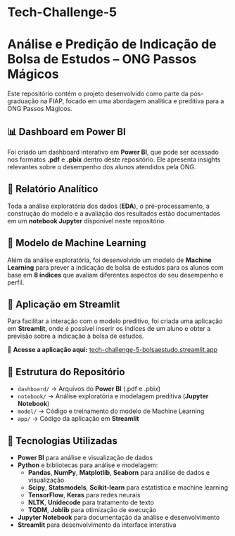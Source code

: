 # Tech-Challenge-5

# Análise e Predição de Indicação de Bolsa de Estudos – ONG Passos Mágicos  

Este repositório contém o projeto desenvolvido como parte da pós-graduação na FIAP, focado em uma abordagem analítica e preditiva para a ONG Passos Mágicos.  

## 📊 Dashboard em Power BI  
Foi criado um dashboard interativo em **Power BI**, que pode ser acessado nos formatos **.pdf** e **.pbix** dentro deste repositório. Ele apresenta insights relevantes sobre o desempenho dos alunos atendidos pela ONG.  

## 📑 Relatório Analítico  
Toda a análise exploratória dos dados (**EDA**), o pré-processamento, a construção do modelo e a avaliação dos resultados estão documentados em um **notebook Jupyter** disponível neste repositório.  

## 🤖 Modelo de Machine Learning  
Além da análise exploratória, foi desenvolvido um modelo de **Machine Learning** para prever a indicação de bolsa de estudos para os alunos com base em **8 índices** que avaliam diferentes aspectos do seu desempenho e perfil.  

## 🚀 Aplicação em Streamlit  
Para facilitar a interação com o modelo preditivo, foi criada uma aplicação em **Streamlit**, onde é possível inserir os índices de um aluno e obter a previsão sobre a indicação à bolsa de estudos.  

🔗 **Acesse a aplicação aqui:** [tech-challenge-5-bolsaestudo.streamlit.app](https://tech-challenge-5-bolsaestudo.streamlit.app/)  

## 📂 Estrutura do Repositório  
- `dashboard/` → Arquivos do **Power BI** (.pdf e .pbix)  
- `notebook/` → Análise exploratória e modelagem preditiva (**Jupyter Notebook**)  
- `model/` → Código e treinamento do modelo de Machine Learning  
- `app/` → Código da aplicação em **Streamlit**  

## 📌 Tecnologias Utilizadas  
- **Power BI** para análise e visualização de dados  
- **Python** e bibliotecas para análise e modelagem:
  - **Pandas**, **NumPy**, **Matplotlib**, **Seaborn** para análise de dados e visualização  
  - **Scipy**, **Statsmodels**, **Scikit-learn** para estatística e machine learning  
  - **TensorFlow**, **Keras** para redes neurais  
  - **NLTK**, **Unidecode** para tratamento de texto  
  - **TQDM**, **Joblib** para otimização de execução  
- **Jupyter Notebook** para documentação da análise e desenvolvimento  
- **Streamlit** para desenvolvimento da interface interativa  
